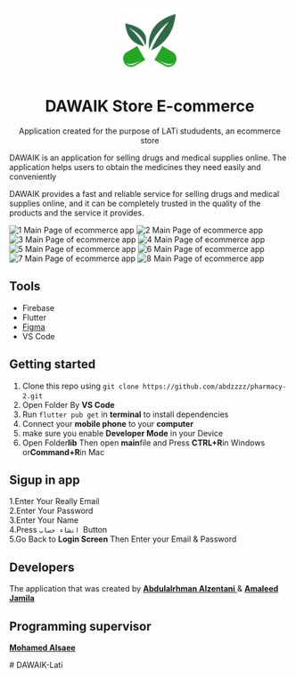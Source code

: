<h1 align="center">
<br>
  <img src="assets/GreenLogo.png" alt="DAWAIK" width="120">
<br>
<br>
DAWAIK Store E-commerce
</h1>

<p align="center">
Application created for the purpose of LATi stududents, an ecommerce store
</p>
<p>
 DAWAIK is an application for selling drugs and medical supplies online. The application helps users to obtain the medicines they need easily and conveniently

DAWAIK provides a fast and reliable service for selling drugs and medical supplies online, and it can be completely trusted in the quality of the products and the service it provides.
</p>


![1 Main Page of ecommerce app](https://i.pinimg.com/236x/07/06/77/070677018952dc0ba242b41019ce4f80.jpg)
![2 Main Page of ecommerce app](https://i.pinimg.com/236x/2e/cd/ab/2ecdab08d6187519cfba8e7f14905643.jpg)
![3 Main Page of ecommerce app](https://i.pinimg.com/236x/a0/2f/15/a02f155abe9cd5d454c7c4a93d11f184.jpg)
![4 Main Page of ecommerce app](https://i.pinimg.com/236x/ce/a0/95/cea0957cb8f2c204851e2b864532824b.jpg)
![5 Main Page of ecommerce app](https://i.pinimg.com/236x/74/71/1d/74711dad231c0f9148b3fd25feb5bd6e.jpg)
![6 Main Page of ecommerce app](https://i.pinimg.com/236x/82/31/a7/8231a76a682825b4fa521efbc2b4487a.jpg)
![7 Main Page of ecommerce app](https://i.pinimg.com/236x/3c/6b/d4/3c6bd4aa13475d3c546c429c4b7d4d12.jpg)
![8 Main Page of ecommerce app](https://i.pinimg.com/236x/05/47/f7/0547f7466ec2c516dee573e17c50bd4d.jpg)





## Tools
- Firebase
- Flutter
- [Figma](https://www.figma.com/file/GwgQp27TxqbIXy9YkjfbJJ/DAWAIK-%2FUI?type=design&node-id=0%3A1&t=kBqMMwCsN6nCHz8B-1)
- VS Code

## Getting started

1. Clone this repo using `git clone https://github.com/abdzzzz/pharmacy-2.git`
2. Open Folder By **VS Code**<br />
3. Run `flutter pub get` in **terminal** to install dependencies<br />
4. Connect your **mobile phone** to your **computer**
5. make sure you enable **Developer Mode** in your Device
6. Open Folder**lib** Then open **main**file and Press **CTRL+R**in Windows or**Command+R**in Mac

## Sigup in app
1.Enter Your Really Email<br />
2.Enter Your Password<br />
3.Enter Your Name<br />
4.Press `انشاء حساب `Button<br />
5.Go Back to **Login Screen** Then Enter your Email & Password<br />

## Developers
The application that was created by [**Abdulalrhman Alzentani** ](https://github.com/abdzzzz) &  [**Amaleed Jamila**](https://github.com/amaleedjamila)
## Programming supervisor
[**Mohamed Alsaee**](https://github.com/mohamed97alsaee)














#   D A W A I K - L a t i 
 
 
